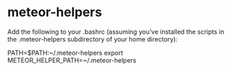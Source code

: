 meteor-helpers
==============
Add the following to your .bashrc (assuming you've installed the scripts in the .meteor-helpers subdirectory of your home directory):

PATH=$PATH:~/.meteor-helpers
export METEOR_HELPER_PATH=~/.meteor-helpers
